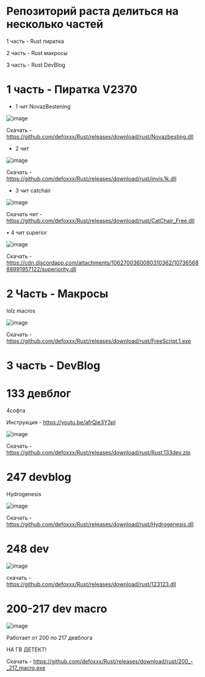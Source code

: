 # Репозиторий раста делиться на несколько частей
1 часть - Rust пиратка

2 часть - Rust макросы

3 часть - Rust DevBlog



# 1 часть - Пиратка V2370

- 1 чит NovazBestening

![image]( https://media.discordapp.net/attachments/1069673427205628075/1072158169528270878/RustClient_l98yXnjVMO.png) 

Скачать - https://github.com/defoxxx/Rust/releases/download/rust/Novazbesting.dll


- 2 чит

![image](https://media.discordapp.net/attachments/1072865045312188488/1072865855790121030/image-6.png) 

Скачать - https://github.com/defoxxx/Rust/releases/download/rust/invis.1k.dll

- 3 чит catchair

![image](https://user-images.githubusercontent.com/53594431/216804525-0c24db1d-89bd-4793-8d4f-30e52c12983f.png)



Скачать чит - https://github.com/defoxxx/Rust/releases/download/rust/CatChair_Free.dll

• 4 чит superior

![image](https://user-images.githubusercontent.com/53594431/218157973-5edd28db-2a42-4f76-9590-320d580c9966.png)


Скачать - https://cdn.discordapp.com/attachments/1062700360080310362/1073656888991957122/superiority.dll



# 2 Часть - Макросы

lolz macros


![image](https://user-images.githubusercontent.com/53594431/198866425-51e7510c-8dba-4ea6-9f5f-b81f99863b05.png)


Скачать - https://github.com/defoxxx/Rust/releases/download/rust/FreeScript.1.exe

# 3 часть - DevBlog

# 133 девблог

4софта

Инструкция - https://youtu.be/afrQie3Y3pI 

![image](https://user-images.githubusercontent.com/53594431/198866468-f9fea422-5284-4198-9be1-39be3e7cd507.png)

Скачать - https://github.com/defoxxx/Rust/releases/download/rust/Rust.133dev.zip

# 247 devblog

Hydrogenesis

![image](https://user-images.githubusercontent.com/53594431/214524142-11c0e58a-7f80-414d-9503-40e3e6d4380d.png)



Скачать - https://github.com/defoxxx/Rust/releases/download/rust/Hydrogenesis.dll


# 248 dev


![image](https://cdn.discordapp.com/attachments/1062700360080310362/1067770717267054602/image.png)

скачать - https://github.com/defoxxx/Rust/releases/download/rust/123123.dll

# 200-217 dev macro

![image](https://user-images.githubusercontent.com/53594431/217713475-0d3b6628-bdfb-44cc-af24-e8a1cd4aeb0a.png)


Работает от 200 по 217 девблога

НА ГВ ДЕТЕКТ!

Скачать - https://github.com/defoxxx/Rust/releases/download/rust/200_-_217_macro.exe
